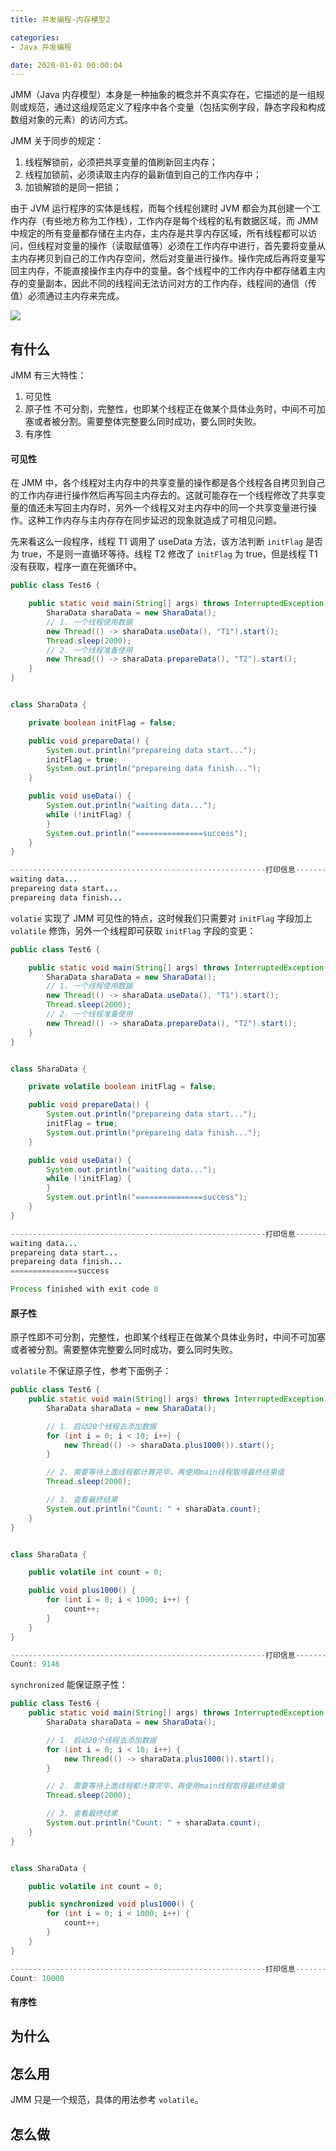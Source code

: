 ```yaml
---
title: 并发编程-内存模型2

categories:
- Java 并发编程

date: 2020-01-01 00:00:04
---
```

JMM（Java 内存模型）本身是一种抽象的概念并不真实存在，它描述的是一组规则或规范，通过这组规范定义了程序中各个变量（包括实例字段，静态字段和构成数组对象的元素）的访问方式。

JMM 关于同步的规定：
1. 线程解锁前，必须把共享变量的值刷新回主内存；
1. 线程加锁前，必须读取主内存的最新值到自己的工作内存中；
1. 加锁解锁的是同一把锁；

由于 JVM 运行程序的实体是线程，而每个线程创建时 JVM 都会为其创建一个工作内存（有些地方称为工作栈），工作内存是每个线程的私有数据区域，而 JMM 中规定的所有变量都存储在主内存，主内存是共享内存区域，所有线程都可以访问，但线程对变量的操作（读取赋值等）必须在工作内存中进行，首先要将变量从主内存拷贝到自己的工作内存空间，然后对变量进行操作。操作完成后再将变量写回主内存，不能直接操作主内存中的变量。各个线程中的工作内存中都存储着主内存的变量副本，因此不同的线程间无法访问对方的工作内存，线程间的通信（传值）必须通过主内存来完成。

![](https://imgconvert.csdnimg.cn/aHR0cDovL2ltZy5ibG9nLmNzZG4ubmV0LzIwMTYwOTIxMTgyMzM3OTA0?x-oss-process=image/format,png)

## 有什么
JMM 有三大特性：
1. 可见性
1. 原子性
   不可分割，完整性，也即某个线程正在做某个具体业务时，中间不可加塞或者被分割。需要整体完整要么同时成功，要么同时失败。
1. 有序性

#### 可见性
在 JMM 中，各个线程对主内存中的共享变量的操作都是各个线程各自拷贝到自己的工作内存进行操作然后再写回主内存去的。这就可能存在一个线程修改了共享变量的值还未写回主内存时，另外一个线程又对主内存中的同一个共享变量进行操作。这种工作内存与主内存存在同步延迟的现象就造成了可相见问题。

先来看这么一段程序，线程 T1 调用了 useData 方法，该方法判断 `initFlag` 是否为 true，不是则一直循环等待。线程 T2 修改了 `initFlag` 为 true，但是线程 T1 没有获取，程序一直在死循环中。

```java
public class Test6 {

    public static void main(String[] args) throws InterruptedException {
        SharaData sharaData = new SharaData();
        // 1. 一个线程使用数据
        new Thread(() -> sharaData.useData(), "T1").start();
        Thread.sleep(2000);
        // 2. 一个线程准备使用
        new Thread(() -> sharaData.prepareData(), "T2").start();
    }
}


class SharaData {

    private boolean initFlag = false;

    public void prepareData() {
        System.out.println("prepareing data start...");
        initFlag = true;
        System.out.println("prepareing data finish...");
    }

    public void useData() {
        System.out.println("waiting data...");
        while (!initFlag) {
        }
        System.out.println("===============success");
    }
}

---------------------------------------------------------打印信息----------------------------------------------------------
waiting data...
prepareing data start...
prepareing data finish...
```

`volatie` 实现了 JMM 可见性的特点，这时候我们只需要对 `initFlag` 字段加上 `volatile` 修饰，另外一个线程即可获取 `initFlag`  字段的变更：

```java
public class Test6 {

    public static void main(String[] args) throws InterruptedException {
        SharaData sharaData = new SharaData();
        // 1. 一个线程使用数据
        new Thread(() -> sharaData.useData(), "T1").start();
        Thread.sleep(2000);
        // 2. 一个线程准备使用
        new Thread(() -> sharaData.prepareData(), "T2").start();
    }
}


class SharaData {

    private volatile boolean initFlag = false;

    public void prepareData() {
        System.out.println("prepareing data start...");
        initFlag = true;
        System.out.println("prepareing data finish...");
    }

    public void useData() {
        System.out.println("waiting data...");
        while (!initFlag) {
        }
        System.out.println("===============success");
    }
}

---------------------------------------------------------打印信息----------------------------------------------------------
waiting data...
prepareing data start...
prepareing data finish...
===============success

Process finished with exit code 0
```

#### 原子性
原子性即不可分割，完整性，也即某个线程正在做某个具体业务时，中间不可加塞或者被分割。需要整体完整要么同时成功，要么同时失败。

`volatile` 不保证原子性，参考下面例子：

```java
public class Test6 {
    public static void main(String[] args) throws InterruptedException {
        SharaData sharaData = new SharaData();

        // 1. 启动20个线程去添加数据
        for (int i = 0; i < 10; i++) {
            new Thread(() -> sharaData.plus1000()).start();
        }

        // 2. 需要等待上面线程都计算完毕，再使用main线程取得最终结果值
        Thread.sleep(2000);

        // 3. 查看最终结果
        System.out.println("Count: " + sharaData.count);
    }
}


class SharaData {

    public volatile int count = 0;

    public void plus1000() {
        for (int i = 0; i < 1000; i++) {
            count++;
        }
    }
}

---------------------------------------------------------打印信息----------------------------------------------------------
Count: 9146
```

`synchronized` 能保证原子性：

```java
public class Test6 {
    public static void main(String[] args) throws InterruptedException {
        SharaData sharaData = new SharaData();

        // 1. 启动20个线程去添加数据
        for (int i = 0; i < 10; i++) {
            new Thread(() -> sharaData.plus1000()).start();
        }

        // 2. 需要等待上面线程都计算完毕，再使用main线程取得最终结果值
        Thread.sleep(2000);

        // 3. 查看最终结果
        System.out.println("Count: " + sharaData.count);
    }
}


class SharaData {

    public volatile int count = 0;

    public synchronized void plus1000() {
        for (int i = 0; i < 1000; i++) {
            count++;
        }
    }
}

---------------------------------------------------------打印信息----------------------------------------------------------
Count: 10000
```

#### 有序性

## 为什么

## 怎么用
JMM 只是一个规范，具体的用法参考 `volatile`。

## 怎么做

